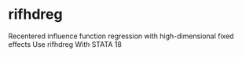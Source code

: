 # rifhdreg
Recentered influence function regression with high-dimensional fixed effects Use rifhdreg With STATA 18
